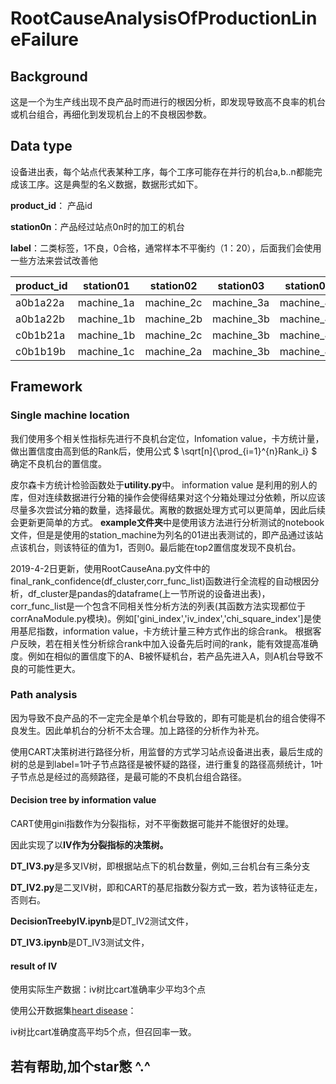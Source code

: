 # RootCauseAnalysisOfProductionLineFailure
## Background
这是一个为生产线出现不良产品时而进行的根因分析，即发现导致高不良率的机台或机台组合，再细化到发现机台上的不良根因参数。
## Data type

设备进出表，每个站点代表某种工序，每个工序可能存在并行的机台a,b..n都能完成该工序。这是典型的名义数据，数据形式如下。

**product_id**： 产品id

**station0n**：产品经过站点0n时的加工的机台

**label**：二类标签，1不良，0合格，通常样本不平衡约（1：20），后面我们会使用一些方法来尝试改善他

| product_id | station01  | station02  | station03  | station04  | label |
| ---------- | ---------- | ---------- | ---------- | ---------- | ----- |
| a0b1a22a   | machine_1a | machine_2c | machine_3a | machine_4d | 0     |
| a0b1a22b   | machine_1b | machine_2b | machine_3b | machine_4c | 1     |
| c0b1b21a   | machine_1b | machine_2c | machine_3b | machine_4d | 0     |
| c0b1b19b   | machine_1c | machine_2a | machine_3b | machine_4c | 0     |

## Framework

### Single machine location

我们使用多个相关性指标先进行不良机台定位，Infomation value，卡方统计量，做出置信度由高到低的Rank后，使用公式 $ \sqrt[n]{\prod_{i=1}^{n}Rank_i} $ 确定不良机台的置信度。

皮尔森卡方统计检验函数处于**utility.py**中。
information value 是利用的别人的库，但对连续数据进行分箱的操作会使得结果对这个分箱处理过分依赖，所以应该尽量多次尝试分箱的数量，选择最优。离散的数据处理方式可以更简单，因此后续会更新更简单的方式。
**example文件夹**中是使用该方法进行分析测试的notebook文件，但是是使用的station_machine为列名的01进出表测试的，即产品通过该站点该机台，则该特征的值为1，否则0。最后能在top2置信度发现不良机台。

2019-4-2日更新，使用RootCauseAna.py文件中的final_rank_confidence(df_cluster,corr_func_list)函数进行全流程的自动根因分析，df_cluster是pandas的dataframe(上一节所说的设备进出表)，corr_func_list是一个包含不同相关性分析方法的列表(其函数方法实现都位于corrAnaModule.py模块)。例如['gini_index','iv_index','chi_square_index']是使用基尼指数，information value，卡方统计量三种方式作出的综合rank。
根据客户反映，若在相关性分析综合rank中加入设备先后时间的rank，能有效提高准确度。例如在相似的置信度下的A、B被怀疑机台，若产品先进入A，则A机台导致不良的可能性更大。

### Path analysis

因为导致不良产品的不一定完全是单个机台导致的，即有可能是机台的组合使得不良发生。因此单机台的分析不太合理。加上路径的分析作为补充。

使用CART决策树进行路径分析，用监督的方式学习站点设备进出表，最后生成的树的总是到label=1叶子节点路径是被怀疑的路径，进行重复的路径高频统计，1叶子节点总是经过的高频路径，是最可能的不良机台组合路径。

#### Decision tree by information value

CART使用gini指数作为分裂指标，对不平衡数据可能并不能很好的处理。

因此实现了以**IV作为分裂指标的决策树。**

**DT_IV3.py**是多叉IV树，即根据站点下的机台数量，例如,三台机台有三条分支

**DT_IV2.py**是二叉IV树，即和CART的基尼指数分裂方式一致，若为该特征走左，否则右。

**DecisionTreebyIV.ipynb**是DT_IV2测试文件，

**DT_IV3.ipynb**是DT_IV3测试文件，

#### result of IV

使用实际生产数据：iv树比cart准确率少平均3个点

使用公开数据集[heart disease](<https://www.kaggle.com/ronitf/heart-disease-uci>)：

iv树比cart准确度高平均5个点，但召回率一致。




## 若有帮助,加个star憋 ^.^



